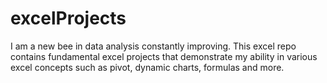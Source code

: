 # excelProjects
I am a new bee in data analysis constantly improving. This excel repo contains fundamental excel projects that demonstrate my ability in various excel concepts such as pivot, dynamic charts, formulas and more. 
